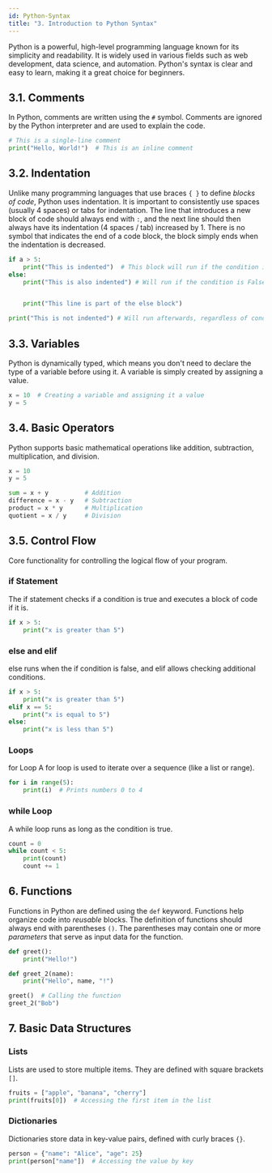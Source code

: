 ```yaml
---
id: Python-Syntax
title: "3. Introduction to Python Syntax"
---
```


Python is a powerful, high-level programming language known for its simplicity and readability. It is widely used in various fields such as web development, data science, and automation. Python's syntax is clear and easy to learn, making it a great choice for beginners.

## 3.1. **Comments**
In Python, comments are written using the `#` symbol. Comments are ignored by the Python interpreter and are used to explain the code.

```python
# This is a single-line comment
print("Hello, World!")  # This is an inline comment
```

## 3.2. Indentation
Unlike many programming languages that use braces `{ }` to define *blocks of code*, Python uses indentation. It is important to consistently use spaces (usually 4 spaces) or tabs for indentation. The line that introduces a new block of code should always end with `:`, and the next line should then always have its indentation (4 spaces / tab) increased by 1. There is no symbol that indicates the end of a code block, the block simply ends when the indentation is decreased.

```python
if a > 5:
    print("This is indented")  # This block will run if the condition is True
else:
    print("This is also indented") # Will run if the condition is False


    print("This line is part of the else block")

print("This is not indented") # Will run afterwards, regardless of condition
```

## 3.3. Variables
Python is dynamically typed, which means you don't need to declare the type of a variable before using it. A variable is simply created by assigning a value.

```python
x = 10  # Creating a variable and assigning it a value
y = 5
```

## 3.4. Basic Operators
Python supports basic mathematical operations like addition, subtraction, multiplication, and division.

```python
x = 10
y = 5

sum = x + y          # Addition
difference = x - y   # Subtraction
product = x * y      # Multiplication
quotient = x / y     # Division
```

## 3.5. Control Flow

Core functionality for controlling the logical flow of your program.

### if Statement

The if statement checks if a condition is true and executes a block of code if it is.

```python
if x > 5:
    print("x is greater than 5")
```

### else and elif
else runs when the if condition is false, and elif allows checking additional conditions.


```python
if x > 5:
    print("x is greater than 5")
elif x == 5:
    print("x is equal to 5")
else:
    print("x is less than 5")
```

### Loops
for Loop
A for loop is used to iterate over a sequence (like a list or range).

```python
for i in range(5):
    print(i)  # Prints numbers 0 to 4
```

### while Loop
A while loop runs as long as the condition is true.


```python
count = 0
while count < 5:
    print(count)
    count += 1
```

## 6. Functions
Functions in Python are defined using the `def` keyword. Functions help organize code into _reusable_ blocks. The definition of functions should always end with parentheses `()`. The parentheses may contain one or more _parameters_ that serve as input data for the function.

```python
def greet():
    print("Hello!")

def greet_2(name):
    print("Hello", name, "!")

greet()  # Calling the function
greet_2("Bob")
```

## 7. Basic Data Structures
### Lists
Lists are used to store multiple items. They are defined with square brackets `[]`.

```python
fruits = ["apple", "banana", "cherry"]
print(fruits[0])  # Accessing the first item in the list
```

### Dictionaries
Dictionaries store data in key-value pairs, defined with curly braces `{}`.

```python
person = {"name": "Alice", "age": 25}
print(person["name"])  # Accessing the value by key
```
